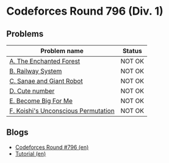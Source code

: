 # Codeforces Round 796 (Div. 1)

## Problems

|Problem name|Status|
|------------|---------|
| [A. The Enchanted Forest](problems/A._The_Enchanted_Forest.md)|NOT OK|
| [B. Railway System](problems/B._Railway_System.md)|NOT OK|
| [C. Sanae and Giant Robot](problems/C._Sanae_and_Giant_Robot.md)|NOT OK|
| [D. Cute number](problems/D._Cute_number.md)|NOT OK|
| [E. Become Big For Me](problems/E._Become_Big_For_Me.md)|NOT OK|
| [F. Koishi's Unconscious Permutation](problems/F._Koishi's_Unconscious_Permutation.md)|NOT OK|
## Blogs

- [Codeforces Round #796 (en)](blogs/Codeforces_Round_796_(en).md)
- [Tutorial (en)](blogs/Tutorial_(en).md)
